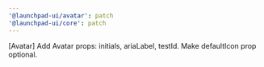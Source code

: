 ```yaml
---
'@launchpad-ui/avatar': patch
'@launchpad-ui/core': patch
---
```


[Avatar] Add Avatar props: initials, ariaLabel, testId. Make defaultIcon prop optional.
